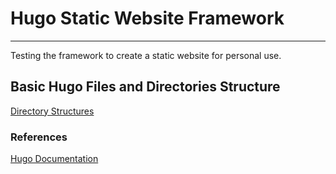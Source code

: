 # Hugo Static Website Framework
---
Testing the framework to create a static website for personal use.

## Basic Hugo Files and Directories Structure

[Directory Structures](https://gohugo.io/getting-started/directory-structure)

### References

[Hugo Documentation](https://gohugo.io/documentation)